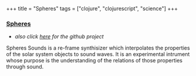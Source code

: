 +++
title = "Spheres"
tags = ["clojure", "clojurescript", "science"]
+++


### [Spheres](https://github.com/manandearth/spheres-sounds)


* _also click [here](https://github.com/manandearth/spheres-sounds) for the github project_

Spheres Sounds is a re-frame synthisizer which interpolates the properties of the solar system objects to sound waves.
It is an experimental intrument whose purpose is the understanding of the relations of those properties through sound.


